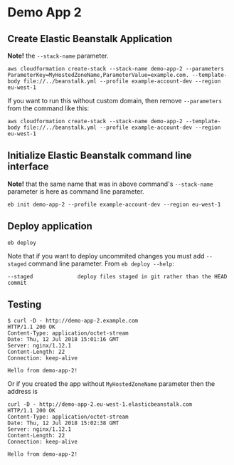 # Demo App 2

## Create Elastic Beanstalk Application

**Note!** the `--stack-name` parameter.

```
aws cloudformation create-stack --stack-name demo-app-2 --parameters ParameterKey=MyHostedZoneName,ParameterValue=example.com. --template-body file://../beanstalk.yml --profile example-account-dev --region eu-west-1
```

If you want to run this without custom domain, then remove `--parameters` from the command like this:

```
aws cloudformation create-stack --stack-name demo-app-2 --template-body file://../beanstalk.yml --profile example-account-dev --region eu-west-1
```

## Initialize Elastic Beanstalk command line interface

**Note!** that the same name that was in above command's `--stack-name` parameter is here as command line parameter.

```
eb init demo-app-2 --profile example-account-dev --region eu-west-1
```

## Deploy application

```
eb deploy
```

Note that if you want to deploy uncommited changes you must add `--staged` command line parameter. From `eb deploy --help`:

```
--staged              deploy files staged in git rather than the HEAD commit
```

## Testing

```
$ curl -D - http://demo-app-2.example.com
HTTP/1.1 200 OK
Content-Type: application/octet-stream
Date: Thu, 12 Jul 2018 15:01:16 GMT
Server: nginx/1.12.1
Content-Length: 22
Connection: keep-alive

Hello from demo-app-2!
```

Or if you created the app without `MyHostedZoneName` parameter then the address is

```
curl -D - http://demo-app-2.eu-west-1.elasticbeanstalk.com
HTTP/1.1 200 OK
Content-Type: application/octet-stream
Date: Thu, 12 Jul 2018 15:02:38 GMT
Server: nginx/1.12.1
Content-Length: 22
Connection: keep-alive

Hello from demo-app-2!
```
